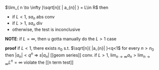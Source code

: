 $\lim_{ n \to \infty }\sqrt[n]{ | a_{n}| } = L\in R$ then
- if $L<1$, $sa_{n}$ abs conv
- if $L>1$, $sa_n$ div
- otherwise, the test is inconclusive

**NOTE**: if $L=\infty$, then u gotta manually do the $L>1$ case

**proof**
if $L<1$, there exists $n_{0}$ s.t. $\sqrt[n]{ |a_{n}| }<q<1$ for every $n>n_{0}$
then $|a_{n}|<q^n$ => $s|a_{n}|$ [[geom series]] conv.
if $L>1$, $\lim_{ n \to \infty } a_{n}>\lim_{ n \to \infty }L^n=\infty$ violate the [[n term test]]
